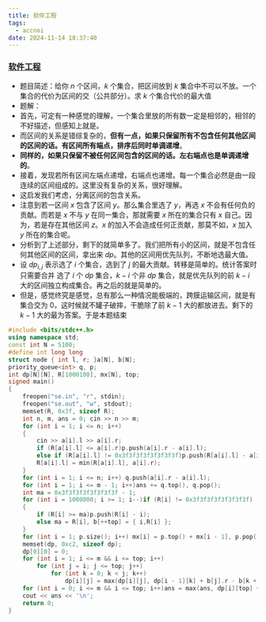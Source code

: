 ```yaml
---
title: 软件工程
tags:
  - accnoi
date: 2024-11-14 18:37:40
---
```

### [软件工程](http://47.92.197.167:5283/contest/558/problem/3)

- 题目简述：给你 $n$ 个区间，$k$ 个集合，把区间放到 $k$ 集合中不可以不放。一个集合的代价为区间的交（公共部分）。求 $k$ 个集合代价的最大值
- 题解：
- 首先，可定有一种感觉的理解，一个集合里放的所有数一定是相邻的，相邻的不好描述，但感知上就是。
- 而区间的关系是错综复杂的，**但有一点，如果只保留所有不包含任何其他区间的区间的话。有区间所有端点，排序后同时单调递增**。
- **同样的，如果只保留不被任何区间包含的区间的话。左右端点也是单调递增的**。
- 接着，发现若所有区间左端点递增，右端点也递增。每一个集合必然是由一段连续的区间组成的。这里没有复杂的关系，很好理解。
- 这启发我们考虑，分离区间的包含关系。
- 注意到若一区间 $x$ 包含了区间 $y$。那么集合里选了 $y$，再选 $x$ 不会有任何负的贡献。而若是 $x$ 不与 $y$ 在同一集合，那就需要 $x$ 所在的集合只有 $x$ 自己。因为，若是存在其他区间 $z$。$x$ 的加入不会造成任何正贡献，那莫不如，$x$ 加入 $y$ 所在的集合呢。
- 分析到了上述部分，剩下的就简单多了。我们把所有小的区间，就是不包含任何其他区间的区间，拿出来 $dp$。其他的区间用优先队列，不断地选最大值。
- 设 $dp_{i,j}$ 表示选了 $i$ 个集合，选到了 $j$ 的最大贡献。转移是简单的。统计答案时只需要合并 选了 $i$ 个 $dp$ 集合，$k-i$ 个非 $dp$ 集合，就是优先队列的前 $k-i$ 大的区间独立构成集合。再之后的就是简单的。
- 但是，感觉终究是感觉，总有那么一种情况能极端的，跨膜运输区间，就是有集合交为 $0$，这时候就不罐子破摔，干脆除了前 $k-1$ 大的都放进去。剩下的 $k-1$ 大的最为答案。于是本题结束

```c++
#include <bits/stdc++.h>
using namespace std;
const int N = 5100;
#define int long long
struct node { int l, r; }a[N], b[N];
priority_queue<int> q, p;
int dp[N][N], R[1000100], mx[N], top;
signed main()
{
    freopen("se.in", "r", stdin);
    freopen("se.out", "w", stdout);
    memset(R, 0x3f, sizeof R);
    int n, m, ans = 0; cin >> n >> m;
    for (int i = 1; i <= n; i++)
    {
        cin >> a[i].l >> a[i].r;
        if (R[a[i].l] <= a[i].r)p.push(a[i].r - a[i].l);
        else if (R[a[i].l] != 0x3f3f3f3f3f3f3f3f)p.push(R[a[i].l] - a[i].l);
        R[a[i].l] = min(R[a[i].l], a[i].r);
    }
    for (int i = 1; i <= n; i++) q.push(a[i].r - a[i].l);
    for (int i = 1; i <= m - 1; i++)ans += q.top(), q.pop();
    int ma = 0x3f3f3f3f3f3f3f3f - 1;
    for (int i = 1000000; i >= 1; i--)if (R[i] != 0x3f3f3f3f3f3f3f3f)
    {
        if (R[i] >= ma)p.push(R[i] - i);
        else ma = R[i], b[++top] = { i,R[i] };
    }
    for (int i = 1; p.size(); i++) mx[i] = p.top() + mx[i - 1], p.pop();
    memset(dp, 0xc2, sizeof dp);
    dp[0][0] = 0;
    for (int i = 1; i <= m && i <= top; i++)
        for (int j = i; j <= top; j++)
            for (int k = 0; k < j; k++)
                dp[i][j] = max(dp[i][j], dp[i - 1][k] + b[j].r - b[k + 1].l);
    for (int i = 0; i <= m && i <= top; i++)ans = max(ans, dp[i][top] + mx[m - i]);
    cout << ans << '\n';
    return 0;
}

```